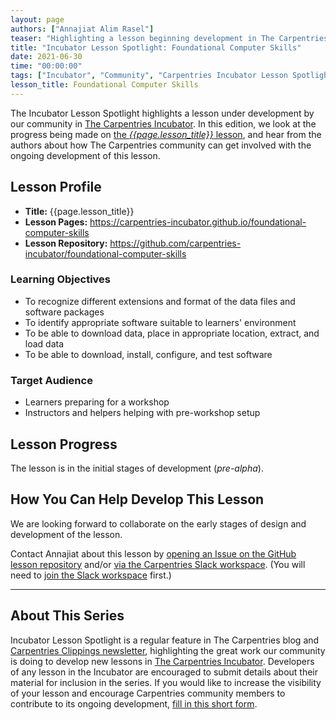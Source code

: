 ```yaml
---
layout: page
authors: ["Annajiat Alim Rasel"]
teaser: "Highlighting a lesson beginning development in The Carpentries Incubator, Foundational Computer Skills."
title: "Incubator Lesson Spotlight: Foundational Computer Skills"
date: 2021-06-30
time: "00:00:00"
tags: ["Incubator", "Community", "Carpentries Incubator Lesson Spotlight"]
lesson_title: Foundational Computer Skills
---
```


The Incubator Lesson Spotlight highlights a lesson under development by our community in [The Carpentries Incubator][incubator]. In this edition, we look at the progress being made on [the _{{page.lesson_title}}_ lesson][lesson-pages], and hear from the authors about how The Carpentries community can get involved with the ongoing development of this lesson.

## Lesson Profile

* **Title:** {{page.lesson_title}}
* **Lesson Pages:** https://carpentries-incubator.github.io/foundational-computer-skills
* **Lesson Repository:** https://github.com/carpentries-incubator/foundational-computer-skills

### Learning Objectives

* To recognize different extensions and format of the data files and software packages
* To identify appropriate software suitable to learners' environment
* To be able to download data, place in appropriate location, extract, and load data
* To be able to download, install, configure, and test software

### Target Audience

* Learners preparing for a workshop
* Instructors and helpers helping with pre-workshop setup

## Lesson Progress

The lesson is in the initial stages of development (_pre-alpha_).

## How You Can Help Develop This Lesson

We are looking forward to collaborate on the early stages of design and development of the lesson.

Contact Annajiat about this lesson by [opening an Issue on the GitHub lesson repository](https://github.com/carpentries-incubator/foundational-computer-skills/issues) and/or [via the Carpentries Slack workspace](https://app.slack.com/client/T03LE485Y/C0241FK7L11). (You will need to [join the Slack workspace]({{site.slack_invite}}/) first.)

------

## About This Series

Incubator Lesson Spotlight is a regular feature in The Carpentries blog and [Carpentries Clippings newsletter][newsletter], highlighting the great work our community is doing to develop new lessons in [The Carpentries Incubator][incubator]. Developers of any lesson in the Incubator are encouraged to submit details about their material for inclusion in the series. If you would like to increase the visibility of your lesson and encourage Carpentries community members to contribute to its ongoing development, [fill in this short form][ils-form].

<!-- link references -->
[ils-form]: https://forms.gle/cCuLATAEomfdFejs9
[incubator]: https://github.com/carpentries-incubator/
[lesson-pages]: <lesson URL from form>
[newsletter]: https://carpentries.org/newsletter/
